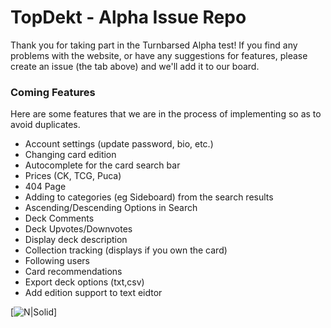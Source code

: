 # TopDekt - Alpha Issue Repo
Thank you for taking part in the Turnbarsed Alpha test! If you find any problems with the website, or have any suggestions for features, please create an issue (the tab above) and we'll add it to our board.

### Coming Features
Here are some  features that we are in the process of implementing so as to avoid duplicates.
  - Account settings (update password, bio, etc.)
  - Changing card edition
  - Autocomplete for the card search bar
  - Prices (CK, TCG, Puca)
  - 404 Page
  - Adding to categories (eg Sideboard) from the search results
  - Ascending/Descending Options in Search
  - Deck Comments
  - Deck Upvotes/Downvotes
  - Display deck description
  - Collection tracking (displays if you own the card)
  - Following users
  - Card recommendations
  - Export deck options (txt,csv)
  - Add edition support to text eidtor
  
  [![N|Solid](http://35.227.116.35/static/media/Logo.537b20f3.png)]

